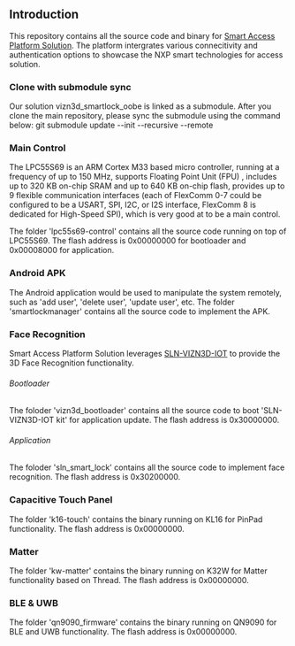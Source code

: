 ## Introduction
This repository contains all the source code and binary for [Smart Access Platform Solution](https://www.nxp.com/design/designs/smart-access-platform-solution:SMART-ACCESS-PLATFORM). The platform intergrates various connecitivity and authentication options to showcase the NXP smart technologies for access solution.

### Clone with submodule sync
Our solution vizn3d_smartlock_oobe is linked as a submodule. After you clone the main repository, please sync the submodule using the command below:
git submodule update --init --recursive --remote

### Main Control
The LPC55S69 is an ARM Cortex M33 based micro controller, running at a frequency of up to 150 MHz, supports Floating Point Unit (FPU) , includes up to 320 KB on-chip SRAM and up to 640 KB on-chip flash, provides up to 9 flexible communication interfaces (each of FlexComm 0-7 could be configured to be a USART, SPI, I2C, or I2S interface, FlexComm 8 is dedicated for High-Speed SPI), which is very good at to be a main control.

The folder 'lpc55s69-control' contains all the source code running on top of LPC55S69.
The flash address is 0x00000000 for bootloader and 0x00008000 for application.

### Android APK
The Android application would be used to manipulate the system remotely, such as 'add user', 'delete user', 'update user', etc.
The folder 'smartlockmanager' contains all the source code to implement the APK.

### Face Recognition
Smart Access Platform Solution leverages [SLN-VIZN3D-IOT](https://www.nxp.com/design/designs/nxp-edgeready-mcu-based-solution-for-3d-face-recognition:VIZN3D) to provide the 3D Face Recognition functionality.

###### Bootloader
The foloder 'vizn3d_bootloader' contains all the source code to boot 'SLN-VIZN3D-IOT kit' for application update.
The flash address is 0x30000000.


###### Application
The foloder 'sln_smart_lock' contains all the source code to implement face recognition.
The flash address is 0x30200000.

### Capacitive Touch Panel
The folder 'k16-touch' contains the binary running on KL16 for PinPad functionality.
The flash address is 0x00000000.

### Matter
The folder 'kw-matter' contains the binary running on K32W for Matter functionality based on Thread.
The flash address is 0x00000000.

### BLE & UWB
The folder 'qn9090_firmware' contains the binary running on QN9090 for BLE and UWB functionality.
The flash address is 0x00000000.
